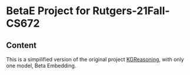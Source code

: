 # BetaE Project for Rutgers-21Fall-CS672
## Content
This is a simpilified version of the original project [KGReasoning](https://github.com/snap-stanford/KGReasoning), with only one model, Beta Embedding.
